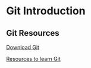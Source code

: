 # Git Introduction

## Git Resources

[Download Git](https://git-scm.com/downloads)

[Resources to learn Git](https://try.github.io/)
